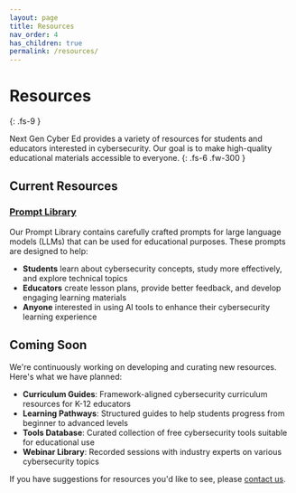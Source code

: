 ```yaml
---
layout: page
title: Resources
nav_order: 4
has_children: true
permalink: /resources/
---
```


# Resources
{: .fs-9 }

Next Gen Cyber Ed provides a variety of resources for students and educators interested in cybersecurity. Our goal is to make high-quality educational materials accessible to everyone.
{: .fs-6 .fw-300 }

## Current Resources

### [Prompt Library](/resources/prompt-library/)

Our Prompt Library contains carefully crafted prompts for large language models (LLMs) that can be used for educational purposes. These prompts are designed to help:

- **Students** learn about cybersecurity concepts, study more effectively, and explore technical topics
- **Educators** create lesson plans, provide better feedback, and develop engaging learning materials
- **Anyone** interested in using AI tools to enhance their cybersecurity learning experience

## Coming Soon

We're continuously working on developing and curating new resources. Here's what we have planned:

- **Curriculum Guides**: Framework-aligned cybersecurity curriculum resources for K-12 educators
- **Learning Pathways**: Structured guides to help students progress from beginner to advanced levels
- **Tools Database**: Curated collection of free cybersecurity tools suitable for educational use
- **Webinar Library**: Recorded sessions with industry experts on various cybersecurity topics

If you have suggestions for resources you'd like to see, please [contact us](mailto:info@nextgencybered.org).